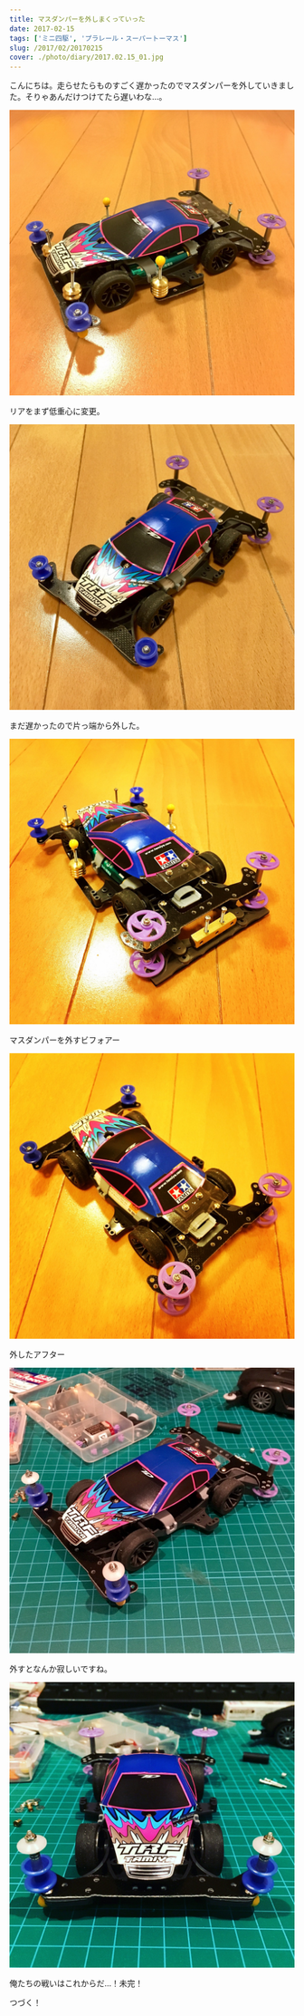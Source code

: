 ```yaml
---
title: マスダンパーを外しまくっていった
date: 2017-02-15
tags: ['ミニ四駆', 'プラレール・スーパートーマス']
slug: /2017/02/20170215
cover: ./photo/diary/2017.02.15_01.jpg
---
```


<p class="sentence">
こんにちは。走らせたらものすごく遅かったのでマスダンパーを外していきました。そりゃあんだけつけてたら遅いわな…。
</p>
<div class="center"><img class="img-fluid" src="./photo/diary/2017.02.15_01.jpg"></div>
<p class="sentence spacing">リアをまず低重心に変更。</p>
<div class="center"><img class="img-fluid" src="./photo/diary/2017.02.15_02.jpg"></div>
<p class="sentence spacing">まだ遅かったので片っ端から外した。</p>
<div class="center"><img class="img-fluid" src="./photo/diary/2017.02.15_03.jpg"></div>
<p class="sentence spacing">マスダンパーを外すビフォアー</p>
<div class="center"><img class="img-fluid" src="./photo/diary/2017.02.15_04.jpg"></div>
<p class="sentence spacing">外したアフター</p>
<div class="center"><img class="img-fluid" src="./photo/diary/2017.02.15_05.jpg"></div>
<p class="sentence spacing">外すとなんか寂しいですね。</p>
<div class="center"><img class="img-fluid" src="./photo/diary/2017.02.15_06.jpg"></div>
<p class="sentence spacing">俺たちの戦いはこれからだ…！未完！</p>
<p class="sentence spacing">つづく！</p>
